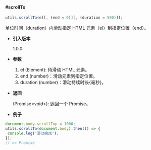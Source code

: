 #### #scrollTo

```javascript
utils.scrollTo(el[, (end = 0)][, (duration = 500)]);
```

单位时间（duration）内滑动指定 HTML 元素（el）到指定位置（end）。

- **引入版本**

    1.0.0

- **参数**

    1. el (Element): 待滑动 HTML 元素。
    2. end (number)：滑动元素到指定位置。
    3. duration (number)：滑动持续时长{毫秒}。

- **返回**

    (Promise&lt;void&gt;): 返回一个 Promise。

- **例子**

```javascript
document.body.scrollTop = 1000;
utils.scrollTo(document.body).then(() => {
 console.log('滑动完成');
});
// => Promise
```
